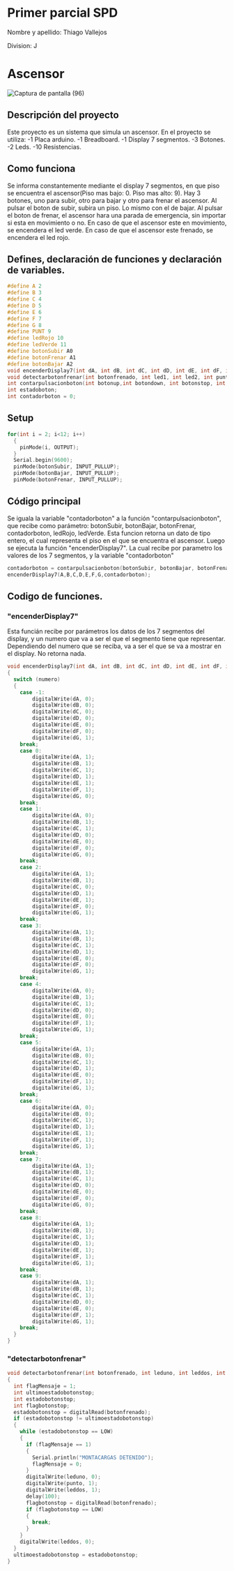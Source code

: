 # __Primer parcial SPD__

Nombre y apellido: Thiago Vallejos

Division: J

# Ascensor

![Captura de pantalla (96)](https://github.com/ThiagoVallejos12/Primer-parcial-SPD/assets/108820694/581d557b-d473-42b2-9640-2e14e2c02d8e)

## Descripción del proyecto

Este proyecto es un sistema que simula un ascensor. 
En el proyecto se utiliza: 
-1 Placa arduino.
-1 Breadboard.
-1 Display 7 segmentos.
-3 Botones.
-2 Leds.
-10 Resistencias.

## Como funciona

Se informa constantemente mediante el display 7 segmentos, en que piso se encuentra el ascensor(Piso mas bajo: 0. Piso mas alto: 9).
Hay 3 botones, uno para subir, otro para bajar y otro para frenar el ascensor.
Al pulsar el boton de subir, subira un piso. Lo mismo con el de bajar.
Al pulsar el boton de frenar, el ascensor hara una parada de emergencia, sin importar si esta en movimiento o no.
En caso de que el ascensor este en movimiento, se encendera el led verde.
En caso de que el ascensor este frenado, se encendera el led rojo.

## Defines, declaración de funciones y declaración de variables.
```c++
#define	A 2
#define B 3
#define C 4
#define D 5
#define E 6
#define F 7
#define G 8
#define PUNT 9
#define ledRojo 10
#define ledVerde 11
#define botonSubir A0
#define botonFrenar A1
#define botonBajar A2
void encenderDisplay7(int dA, int dB, int dC, int dD, int dE, int dF, int dG, int numero);
void detectarbotonfrenar(int botonfrenado, int led1, int led2, int punto);
int contarpulsacionboton(int botonup,int botondown, int botonstop, int contador, int punt);
int estadoboton;
int contadorboton = 0;
```

## Setup
```c++
for(int i = 2; i<12; i++)
  {
  	pinMode(i, OUTPUT);
  }
  Serial.begin(9600);
  pinMode(botonSubir, INPUT_PULLUP);
  pinMode(botonBajar, INPUT_PULLUP);
  pinMode(botonFrenar, INPUT_PULLUP);
```

## Código principal
Se iguala la variable "contadorboton" a la función "contarpulsacionboton", que recibe como parámetro: botonSubir, botonBajar, botonFrenar, contadorboton, ledRojo, ledVerde. 
Esta funcion retorna un dato de tipo entero, el cual representa el piso en el que se encuentra el ascensor.
Luego se ejecuta la función "encenderDisplay7". La cual recibe por parametro los valores de los 7 segmentos, y la variable "contadorboton"
```c++
contadorboton = contarpulsacionboton(botonSubir, botonBajar, botonFrenar, contadorboton, ledRojo, ledVerde, PUNT);
encenderDisplay7(A,B,C,D,E,F,G,contadorboton);
```

## Codigo de funciones.
### "encenderDisplay7"

Esta funcián recibe por parámetros los datos de los 7 segmentos del display, y un numero que va a ser el que el segmento tiene que representar.
Dependiendo del numero que se reciba, va a ser el que se va a mostrar en el display.
No retorna nada.
```c++
void encenderDisplay7(int dA, int dB, int dC, int dD, int dE, int dF, int dG, int numero)
{
  switch (numero)
  {
    case -1:
    	digitalWrite(dA, 0);
    	digitalWrite(dB, 0);
    	digitalWrite(dC, 0);
    	digitalWrite(dD, 0);
    	digitalWrite(dE, 0);
    	digitalWrite(dF, 0);
    	digitalWrite(dG, 1);
    break;
    case 0:
    	digitalWrite(dA, 1);
    	digitalWrite(dB, 1);
    	digitalWrite(dC, 1);
    	digitalWrite(dD, 1);
    	digitalWrite(dE, 1);
    	digitalWrite(dF, 1);
    	digitalWrite(dG, 0);
    break;
    case 1:
    	digitalWrite(dA, 0);
    	digitalWrite(dB, 1);
    	digitalWrite(dC, 1);
    	digitalWrite(dD, 0);
    	digitalWrite(dE, 0);
    	digitalWrite(dF, 0);
    	digitalWrite(dG, 0);
    break;
    case 2:
      	digitalWrite(dA, 1);
    	digitalWrite(dB, 1);
    	digitalWrite(dC, 0);
    	digitalWrite(dD, 1);
    	digitalWrite(dE, 1);
    	digitalWrite(dF, 0);
    	digitalWrite(dG, 1);
    break;
    case 3:
      	digitalWrite(dA, 1);
    	digitalWrite(dB, 1);
    	digitalWrite(dC, 1);
    	digitalWrite(dD, 1);
    	digitalWrite(dE, 0);
    	digitalWrite(dF, 0);
    	digitalWrite(dG, 1);
    break;
    case 4:
      	digitalWrite(dA, 0);
    	digitalWrite(dB, 1);
    	digitalWrite(dC, 1);
    	digitalWrite(dD, 0);
    	digitalWrite(dE, 0);
    	digitalWrite(dF, 1);
    	digitalWrite(dG, 1);
    break;
    case 5:
    	digitalWrite(dA, 1);
    	digitalWrite(dB, 0);
    	digitalWrite(dC, 1);
    	digitalWrite(dD, 1);
    	digitalWrite(dE, 0);
    	digitalWrite(dF, 1);
    	digitalWrite(dG, 1);
    break;
    case 6:
    	digitalWrite(dA, 0);
    	digitalWrite(dB, 0);
    	digitalWrite(dC, 1);
    	digitalWrite(dD, 1);
    	digitalWrite(dE, 1);
    	digitalWrite(dF, 1);
    	digitalWrite(dG, 1);
    break;
    case 7:
    	digitalWrite(dA, 1);
    	digitalWrite(dB, 1);
    	digitalWrite(dC, 1);
    	digitalWrite(dD, 0);
    	digitalWrite(dE, 0);
    	digitalWrite(dF, 0);
    	digitalWrite(dG, 0);
    break;
    case 8:
    	digitalWrite(dA, 1);
    	digitalWrite(dB, 1);
    	digitalWrite(dC, 1);
    	digitalWrite(dD, 1);
    	digitalWrite(dE, 1);
    	digitalWrite(dF, 1);
    	digitalWrite(dG, 1);
    break;
    case 9:
    	digitalWrite(dA, 1);
    	digitalWrite(dB, 1);
    	digitalWrite(dC, 1);
    	digitalWrite(dD, 0);
    	digitalWrite(dE, 0);
    	digitalWrite(dF, 1);
    	digitalWrite(dG, 1);
    break;
  }
}
```

### "detectarbotonfrenar"

```c++
void detectarbotonfrenar(int botonfrenado, int leduno, int leddos, int punto)
{
  int flagMensaje = 1;
  int ultimoestadobotonstop;
  int estadobotonstop;
  int flagbotonstop;
  estadobotonstop = digitalRead(botonfrenado);
  if (estadobotonstop != ultimoestadobotonstop)
  {
    while (estadobotonstop == LOW)
    {
      if (flagMensaje == 1)
      {
        Serial.println("MONTACARGAS DETENIDO");
        flagMensaje = 0;
      }
      digitalWrite(leduno, 0);
      digitalWrite(punto, 1);
      digitalWrite(leddos, 1);
      delay(100);
      flagbotonstop = digitalRead(botonfrenado);
      if (flagbotonstop == LOW)
      {
        break;
      }
    }
    digitalWrite(leddos, 0);
  }
  ultimoestadobotonstop = estadobotonstop;
}
```
